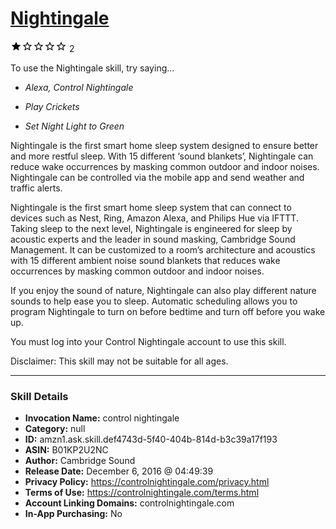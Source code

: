 # [Nightingale](http://alexa.amazon.com/#skills/amzn1.ask.skill.def4743d-5f40-404b-814d-b3c39a17f193)
![1 stars](../../images/ic_star_black_18dp_1x.png)![1 stars](../../images/ic_star_border_black_18dp_1x.png)![1 stars](../../images/ic_star_border_black_18dp_1x.png)![1 stars](../../images/ic_star_border_black_18dp_1x.png)![1 stars](../../images/ic_star_border_black_18dp_1x.png) 2

To use the Nightingale skill, try saying...

* *Alexa, Control Nightingale*

* *Play Crickets*

* *Set Night Light to Green*

Nightingale is the first smart home sleep system designed to ensure better and more restful sleep.  With 15 different ‘sound blankets’, Nightingale can reduce wake occurrences by masking common outdoor and indoor noises. Nightingale can be controlled via the mobile app and send weather and traffic alerts.  

Nightingale is the first smart home sleep system that can connect to devices such as Nest, Ring, Amazon Alexa, and Philips Hue via IFTTT. Taking sleep to the next level, Nightingale is engineered for sleep by acoustic experts and the leader in sound masking, Cambridge Sound Management. It can be customized to a room’s architecture and acoustics with 15 different ambient noise sound blankets that reduces wake occurrences by masking common outdoor and indoor noises.

If you enjoy the sound of nature, Nightingale can also play different nature sounds to help ease you to sleep. Automatic scheduling allows you to program Nightingale to turn on before bedtime and turn off before you wake up.

You must log into your Control Nightingale account to use this skill.

Disclaimer: This skill may not be suitable for all ages.

***

### Skill Details

* **Invocation Name:** control nightingale
* **Category:** null
* **ID:** amzn1.ask.skill.def4743d-5f40-404b-814d-b3c39a17f193
* **ASIN:** B01KP2U2NC
* **Author:** Cambridge Sound
* **Release Date:** December 6, 2016 @ 04:49:39
* **Privacy Policy:** https://controlnightingale.com/privacy.html
* **Terms of Use:** https://controlnightingale.com/terms.html
* **Account Linking Domains:** controlnightingale.com
* **In-App Purchasing:** No
